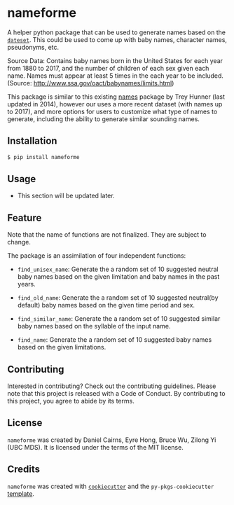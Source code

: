 # nameforme

A helper python package that can be used to generate names based on the [`dateset`](https://raw.githubusercontent.com/rfordatascience/tidytuesday/master/data/2022/2022-03-22/babynames.csv). This could be used to come up with baby names, character names, pseudonyms, etc. 

Source Data: Contains baby names born in the United States for each year from 1880 to 2017, and the number of children of each sex given each name. Names must appear at least 5 times in the each year to be included. (Source: http://www.ssa.gov/oact/babynames/limits.html)

This package is similar to this existing [names](https://pypi.org/project/names/) package by Trey Hunner (last updated in 2014), however our uses a more recent dataset (with names up to 2017), and more options for users to customize what type of names to generate, including the ability to generate similar sounding names.

## Installation

```bash
$ pip install nameforme
```

## Usage

- This section will be updated later.


## Feature
Note that the name of functions are not finalized. They are subject to change.

The package is an assimilation of four independent functions:

- `find_unisex_name`: Generate the a random set of 10 suggested neutral baby names based on the given limitation and baby names in the past years.

- `find_old_name`: Generate the a random set of 10 suggested neutral(by default) baby names based on the given time period and sex.

- `find_similar_name`: Generate the a random set of 10 suggested similar baby names based on the syllable of the input name. 

- `find_name`: Generate the a random set of 10 suggested baby names based on the given limitations.

## Contributing

Interested in contributing? Check out the contributing guidelines. Please note that this project is released with a Code of Conduct. By contributing to this project, you agree to abide by its terms.

## License

`nameforme` was created by Daniel Cairns, Eyre Hong, Bruce Wu, Zilong Yi (UBC MDS). It is licensed under the terms of the MIT license.

## Credits

`nameforme` was created with [`cookiecutter`](https://cookiecutter.readthedocs.io/en/latest/) and the `py-pkgs-cookiecutter` [template](https://github.com/py-pkgs/py-pkgs-cookiecutter).
